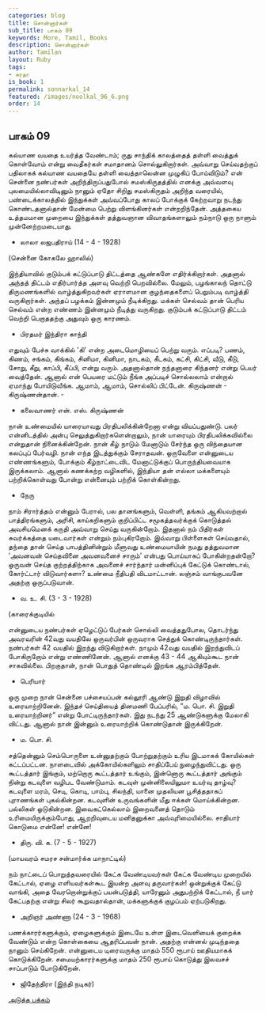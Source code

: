 ```yaml
---
categories: blog
title: சொன்னார்கள்
sub_title: பாகம் 09
keywords: More, Tamil, Books
description: சொன்னார்கள்
author: Tamilan
layout: Ruby
tags:
- சுரதா
is_book: 1
permalink: sonnarkal_14
featured: /images/noolkal_96_6.png
order: 14
---
```



## பாகம் 09

கல்யாண வயதை உயர்த்த வேண்டாம்; ருது சாந்திக் காலத்தைத் தள்ளி வைத்துக் கொள்வோம் என்று வைதீகர்கள் சமாதானம் சொல்லுகிறார்கள். அவ்வாறு செய்வதற்குப் பதிலாகக் கல்யாண வயதையே தள்ளி வைத்தாலென்ன முழுகிப் போய்விடும்? என் சென்னை நண்பர்கள் அறிந்திருப்பதுபோல் சமஸ்கிருதத்தில் எனக்கு அவ்வளவு புலமையில்லாவிடினும் நானும் ஏதோ சிறிது சமஸ்கிருதம் அறிந்த வரையில், பண்டைக்காலத்தில் இந்துக்கள் அவ்வப்போது காலப் போக்குக் கேற்றவாறு நடந்து கொண்டதனால்தான் மேன்மை பெற்று விளங்கினர்கள் என்றறிந்தேன். அத்தகைய உத்தமமான முறையை இந்துக்கள் தத்துவஞான விவாதங்களாலும் நம்நாடு ஒரு நாளும் முன்னேற்றமடையாது.

  * லாலா லஜபதிராய் (14 - 4 - 1928)

(சென்னை கோகலே ஹாலில்)

இந்தியாவில் குடும்பக் கட்டுப்பாடு திட்டத்தை ஆண்களே எதிர்க்கிறார்கள். அதனால் அந்தத் திட்டம் எதிர்பார்த்த அளவு வெற்றி பெறவில்லை. மேலும், பழங்காலந் தொட்டு திருமணங்களில் வாழ்த்துகிறவர்கள் ஏராளமான குழந்தைகளைப் பெறும்படி வாழ்த்தி வருகிறார்கள். அந்தப் பழக்கம் இன்னமும் நீடிக்கிறது. மக்கள் செல்வம் தான் பெரிய செல்வம் என்ற எண்ணம் இன்னமும் நீடித்து வருகிறது. குடும்பக் கட்டுப்பாடு திட்டம் வெற்றி பெறாததற்கு அதுவும் ஒரு காரணம்.

  * பிரதமர் இந்திரா காந்தி 

எதுவும் பேச்சு வாக்கில் 'கி' என்ற அடைமொழியைப் பெற்று வரும். எப்படி? பணம், கிணம், சங்கம், கிங்கம், சினிமா, கினிமா, நாடகம், கீடகம், கட்சி, கிட்சி, வீடு, கீடு, சோறு, கீறு, காப்பி, கீப்பி, என்று வரும். அதனால்தான் நந்தனாரை கிந்தனர் என்று பெயர் வைத்தேன். ஆனால் என் பெயரை மட்டும் நீங்க அப்படிச் சொல்லலாம் என்றால் ஏமாந்து போயிடுவீங்க. ஆமாம், ஆமாம், சொல்லிப் பிட்டேன். கிருஷ்ணன் - கிருஷ்ணன்தான். -

  * கலைவாணர் என். எஸ். கிருஷ்ணன் 

நான் உண்மையில் யாரையாவது பிரதிபலிக்கின்றேனா என்று வியப்பதுண்டு. பலர் என்னிடத்தில் அன்பு செலுத்துகிறார்களென்றாலும், நான் யாரையும் பிரதிபலிக்கவில்லை என்றுதான் நினைக்கின்றேன். நான் கீழ் நாடும் மேனாடும் சேர்ந்த ஒரு விந்தையான கலப்புப் பேர்வழி. நான் எந்த இடத்துக்கும் சேராதவன். ஒருவேளை என்னுடைய எண்ணங்களும், போக்கும் கீழ்நாட்டைவிட மேனாட்டுக்குப் பொருந்தியவையாக இருக்கலாம். ஆனால் கணக்கற்ற வழிகளில், இந்தியா தன் எல்லா மக்களையும் பற்றிக்கொள்வது போன்று என்னையும் பற்றிக் கொள்கின்றது.

  * நேரு 

நாம் சிரார்த்தம் என்னும் பேரால், பல தானங்களும், வெள்ளி, தங்கம் ஆகியவற்றால் பாத்திரங்களும், அரிசி, காய்கறிகளும் குறிப்பிட்ட சமூகத்தவர்க்குக் கொடுத்தல் அவசியமெனக் கருதி அவ்வாறு செய்து வருகின்றோம். இதனால் நம் பிதிர்கள் சுவர்க்கத்தை யடைவார்கள் என்றும் நம்புகிரறோம். இவ்வாறு பிள்ளைகள் செய்வதால், தந்தை தான் செய்த பாபத்தினின்றும் மீளுவது உண்மையாயின் நமது தத்துவமான ‘அவனவன் செய்தவினை அவனவனைச் சாரும்’ என்பது பொய்யாகப் போகின்றதன்றோ? ஒருவன் செய்த குற்றத்திற்காக அவனைச் சார்ந்தார் மன்னிப்புக் கேட்டுக் கொண்டால், கோர்ட்டார் விடுவார்களா? உண்மை நீதிபதி விடமாட்டான். லஞ்சம் வாங்குபவனே அதற்கு ஒருப்படுவான்.

  * வ. உ. சி. (3 - 3 - 1928)

(காரைக்குடியில்

என்னுடைய நண்பர்கள் ஏழெட்டுப் பேர்கள் சொல்லி வைத்ததுபோல, தொடர்ந்து அவரவரின் 42வது வயதிலே ஒருவர்பின் ஒருவராக செத்துக் கொண்டிருந்தார்கள். நண்பர்கள் 42 வயதில் இறந்து விடுகிறார்கள். நாமும் 42வது வயதில் இறந்துவிடப் போகிருறோம் என்று எண்ணினேன். ஆனால் எனக்கு 43 - 44 ஆகியும்கூட நான் சாகவில்லை. பிறகுதான், நான் பொதுத் தொண்டில் இறங்க ஆரம்பித்தேன்.

  * பெரியார்

ஒரு முறை நான் சென்னை பச்சையப்பன் கல்லூரி ஆண்டு இறுதி விழாவில் உரையாற்றினேன். இந்தச் செய்தியைத் தினமணி பேப்பரில், “ம. பொ. சி. இறுதி உரையாற்றினர்“ என்று போட்டிருந்தார்கள். இது நடந்து 25 ஆண்டுகளுக்கு மேலாகி விட்டது. ஆனால் நான் இன்னும் உரையாற்றிக் கொண்டுதான் இருக்கிறேன்.

  * ம. பொ. சி.

சத்தென்னும் செம்பொருளை உன்னுதற்கும் போற்றுதற்கும் உரிய இடமாகக் கோயில்கள் கட்டப்பட்டன. நாளடைவில் அக்கோயில்களிலும் சாதிப்பேய் நுழைந்துவிட்டது. ஒரு கூட்டத்தார் இங்கும், மற்றாெரு கூட்டத்தார் உங்கும், இன்னொரு கூட்டத்தார் அங்கும் நின்று கடவுளை வழிபட வேண்டுமாம். கடவுள் முன்னிலையிலுமா உயர்வு தாழ்வு? கடவுளை மரம், செடி, கொடி, பாம்பு, சிலந்தி, யானை முதலியன பூசித்ததாகப் புராணங்கள் புகல்கின்றன. கடவுளின் உருவங்களின் மீது ஈக்கள் மொய்க்கின்றன. பல்லிகள் ஓடுகின்றன. இவைகட்கெல்லாம் இறைவனைத் தொடும் உரிமையிருக்கும்போது, ஆறறிவுடைய மனிதனுக்கா அவ்வுரிமையில்லை. சாதியார் கொடுமை என்னே! என்னே!

  * திரு. வி. க. (7 - 5 - 1927)

(மாயவரம் சமரச சன்மார்க்க மாநாட்டில்)

நம் நாட்டைப் பொறுத்தவரையில் கேட்க வேண்டியவர்கள் கேட்க வேண்டிய முறையில் கேட்டால், ஏழை எளியவர்கள்கூட இயன்ற அளவு தருவார்கள்! ஒன்றுக்குக் கேட்டு வாங்கி, அதை வேரறொன்றுக்குப் பயன்படுத்தி, யாரேனும் அதுபற்றிக் கேட்டால், நீ யார் கேட்பதற்கு என்று சிலர் கூறுவதால்தான், மக்களுக்குக் குழப்பம் ஏற்படுகிறது.

  * அறிஞர் அண்ணா (24 - 3 - 1968)

பணக்காரர்களுக்கும், ஏழைகளுக்கும் இடையே உள்ள இடைவெளியைக் குறைக்க வேண்டும் என்ற கொள்கையை ஆதரிப்பவன் நான். அதற்கு என்னல் முடிந்ததை நானும் செய்கிறேன். என்னுடைய டிரைவருக்கு மாதம் 550 ரூபாய் ஊதியமாகக் கொடுக்கிறேன். சமையற்காரர்களுக்கு மாதம் 250 ரூபாய் கொடுத்து இலவசச் சாப்பாடும் போடுகிறேன்.

  * ஜிதேந்திரா (இந்தி நடிகர்)

[அடுத்த பக்கம்](sonnarkal_15)
